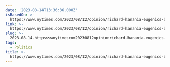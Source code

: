 ```yaml
---
date: '2023-08-14T13:36:36.000Z'
isBasedOn: >-
  https://www.nytimes.com/2023/08/12/opinion/richard-hanania-eugenics-billionaires.html?smid=nytcore-ios-share&referringSource=articleShare
link: >-
  https://www.nytimes.com/2023/08/12/opinion/richard-hanania-eugenics-billionaires.html?smid=nytcore-ios-share&referringSource=articleShare
slug: >-
  2023-08-14-httpswwwnytimescom20230812opinionrichard-hanania-eugenics-billionaireshtmlsmidnytcore-ios-shareandreferringsourcearticleshare
tags:
  - Politics
title: >-
  https://www.nytimes.com/2023/08/12/opinion/richard-hanania-eugenics-billionaires.html?smid=nytcore-ios-share&referringSource=articleShare
---
```


